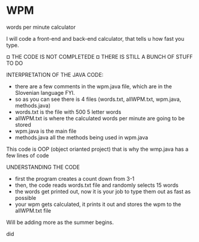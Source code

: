 # WPM
words per minute calculator

I will code a front-end and back-end calculator, that tells u how fast you type.

¤ THE CODE IS NOT COMPLETEDE
¤ THERE IS STILL A BUNCH OF STUFF TO DO

INTERPRETATION OF THE JAVA CODE:
- there are a few comments in the wpm.java file, which are in the Slovenian language FYI.
- so as you can see there is 4 files (words.txt, allWPM.txt, wpm.java, methods.java)
- words.txt is the file with 500 5 letter words
- allWPM.txt is where the calculated words per minute are going to be stored
- wpm.java is the main file
- methods.java all the methods being used in wpm.java
 
This code is OOP (object orianted project) that is why the wmp.java has a few lines of code

UNDERSTANDING THE CODE
- first the program creates a count down from 3-1 
- then, the code reads words.txt file and randomly selects 15 words
- the words get printed out, now it is your job to type them out as fast as possible
- your wpm gets calculated, it prints it out and stores the wpm to the allWPM.txt file


Will be adding more as the summer begins.

did
